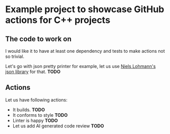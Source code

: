 # Example project to showcase GitHub actions for C++ projects

## The code to work on

I would like it to have at least one dependency and tests to make actions not so trivial.

Let's go with json pretty printer for example, let us use [Niels Lohmann's json library][json]
for that. **TODO**

[json]: https://github.com/nlohmann/json

## Actions

Let us have following actions:

* It builds. **TODO**
* It conforms to style **TODO**
* Linter is happy **TODO**
* Let us add AI generated code review **TODO**
